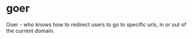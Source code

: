 # goer
Goer - who knows how to redirect users to go to specific urls, in or out of the current domain.
